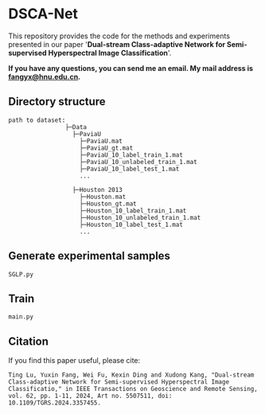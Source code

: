 # DSCA-Net
This repository provides the code for the methods and experiments presented in our paper '**Dual-stream Class-adaptive Network for
Semi-supervised Hyperspectral Image Classification**'. 

**If you have any questions, you can send me an email. My mail address is fangyx@hnu.edu.cn.**



## Directory structure

```
path to dataset:
                ├─Data
                  ├─PaviaU
                  	├─PaviaU.mat
                  	├─PaviaU_gt.mat
                  	├─PaviaU_10_label_train_1.mat
                  	├─PaviaU_10_unlabeled_train_1.mat
                  	├─PaviaU_10_label_test_1.mat
                    ...

                  ├─Houston 2013
                  	├─Houston.mat
                  	├─Houston_gt.mat
                  	├─Houston_10_label_train_1.mat
                  	├─Houston_10_unlabeled_train_1.mat
                  	├─Houston_10_label_test_1.mat
                    ...
```

## Generate experimental samples

```
SGLP.py
```

## Train

```
main.py
```

## Citation

If you find this paper useful, please cite:

```
Ting Lu, Yuxin Fang, Wei Fu, Kexin Ding and Xudong Kang, "Dual-stream Class-adaptive Network for Semi-supervised Hyperspectral Image Classificatio," in IEEE Transactions on Geoscience and Remote Sensing, vol. 62, pp. 1-11, 2024, Art no. 5507511, doi: 10.1109/TGRS.2024.3357455.
```
